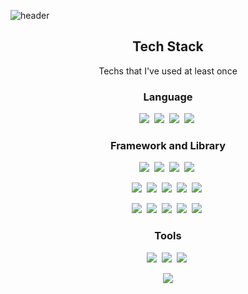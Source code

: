 ![header](https://capsule-render.vercel.app/api?type=slice&color=gradient&section=header&text=SeongjooJin&fontSize=70&animation=twinkling)
<h2 align="center">Tech Stack</h2>
<p align="center"> Techs that I've used at least once</p>
<h3 align="center">Language</h3>
<p align="center">
  <img src="https://img.shields.io/badge/HTML-E34F26?style=flat-square&logo=html5&logoColor=white"/></a>&nbsp
  <img src="https://img.shields.io/badge/CSS-1572B6?style=flat-square&logo=css3&logoColor=white"/></a>&nbsp
  <img src="https://img.shields.io/badge/Javascript-ffb13b?style=flat-square&logo=javascript&logoColor=white"/></a>&nbsp
  <img src="https://img.shields.io/badge/Typescript-3178C6?style=flat-square&logo=typescript&logoColor=white"/></a>&nbsp
</p>
<h3 align="center">Framework and Library</h3>
<p align="center">
  <img src="https://img.shields.io/badge/React%20Native-62dafb?style=flat-square&logo=react&logoColor=white"/></a>&nbsp
  <img src="https://img.shields.io/badge/Redux-764ABC?style=flat-square&logo=redux&logoColor=white"/></a>&nbsp
  <img src="https://img.shields.io/badge/Redux%20Saga-764ABC?style=flat-square&logo=redux&logoColor=white"/></a>&nbsp
  <img src="https://img.shields.io/badge/Styled%20Components-DB7093?style=flat-square&logo=styled-components&logoColor=white"/></a>&nbsp  
</p>
<p align="center">
  <img src="https://img.shields.io/badge/React-61DAFB?style=flat-square&logo=react&logoColor=white"/></a>&nbsp
  <img src="https://img.shields.io/badge/Next.js-000?style=flat-square&logo=next.js&logoColor=white"/></a>&nbsp
  <img src="https://img.shields.io/badge/Sass-CC6699?style=flat-square&logo=sass&logoColor=white"/></a>&nbsp
  <img src="https://img.shields.io/badge/Ant%20Design-0170FE?style=flat-square&logo=ant%20design&logoColor=white"/></a>&nbsp
  <img src="https://img.shields.io/badge/Post%20CSS-DD3A0A?style=flat-square&logo=postcss&logoColor=white"/></a>&nbsp
</p>
<p align="center">
  <img src="https://img.shields.io/badge/Vue.js-4FC08D?style=flat-square&logo=vue.js&logoColor=white"/></a>&nbsp
  <img src="https://img.shields.io/badge/Gatsby-663399?style=flat-square&logo=gatsby&logoColor=white"/></a>&nbsp
  <img src="https://img.shields.io/badge/Nuxt.js-00C58E?style=flat-square&logo=nuxt.js&logoColor=white"/></a>&nbsp
  <img src="https://img.shields.io/badge/jQuery-0769AD?style=flat-square&logo=jQuery&logoColor=white"/></a>&nbsp
  <img src="https://img.shields.io/badge/Node.js-339933?style=flat-square&logo=node.js&logoColor=white"/></a>&nbsp
</p>
<h3 align="center">Tools</h3>
<p align="center">
  <img src="https://img.shields.io/badge/Visual Studio Code-007ACC?style=flat-square&logo=visual%20studio%20code&logoColor=white"/></a>&nbsp
  <img src="https://img.shields.io/badge/Git-F05032?style=flat-square&logo=git&logoColor=white"/></a>&nbsp
  <img src="https://img.shields.io/badge/Postman-FF6C37?style=flat-square&logo=postman&logoColor=white"/></a>&nbsp
</p>
<p align="center">
  <a href="https://hits.seeyoufarm.com"><img src="https://hits.seeyoufarm.com/api/count/incr/badge.svg?url=https%3A%2F%2Fgithub.com%2Fseongjoojin&count_bg=%23FFEA49&title_bg=%239C9B9D&icon=&icon_color=%23E7E7E7&title=hits&edge_flat=false"/></a>
</p>

<!--
**seongjoojin/seongjoojin** is a ✨ _special_ ✨ repository because its `README.md` (this file) appears on your GitHub profile.

Here are some ideas to get you started:

- 🔭 I’m currently working on ...
- 🌱 I’m currently learning ...
- 👯 I’m looking to collaborate on ...
- 🤔 I’m looking for help with ...
- 💬 Ask me about ...
- 📫 How to reach me: ...
- 😄 Pronouns: ...
- ⚡ Fun fact: ...
-->
